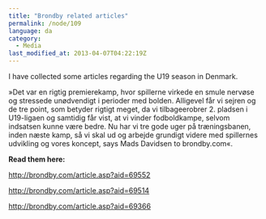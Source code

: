 ```yaml
---
title: "Brondby related articles"
permalink: /node/109
language: da
category:
  - Media
last_modified_at: 2013-04-07T04:22:19Z
---
```


I have collected some articles regarding the U19 season in Denmark.

»Det var en rigtig premierekamp, hvor spillerne virkede en smule nervøse og stressede unødvendigt i perioder med bolden. Alligevel får vi sejren og de tre point, som betyder rigtigt meget, da vi tilbageerobrer 2. pladsen i U19-ligaen og samtidig får vist, at vi vinder fodboldkampe, selvom indsatsen kunne være bedre. Nu har vi tre gode uger på træningsbanen, inden næste kamp, så vi skal ud og arbejde grundigt videre med spillernes udvikling og vores koncept, says Mads Davidsen to brondby.com«.

  
**Read them here:**

<http://brondby.com/article.asp?aid=69552>

<http://brondby.com/article.asp?aid=69514>



<http://brondby.com/article.asp?aid=69366>
